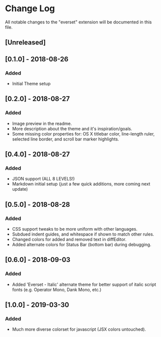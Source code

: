 # Change Log

All notable changes to the "everset" extension will be documented in this file.

## [Unreleased]

## [0.1.0] - 2018-08-26

### Added

- Initial Theme setup

## [0.2.0] - 2018-08-27

### Added

- Image preview in the readme.
- More description about the theme and it's inspiration/goals.
- Some missing color properties for: OS X titlebar color, line-length ruler, selected line border, and scroll bar marker highlights.

## [0.4.0] - 2018-08-27

### Added

- JSON support (ALL 8 LEVELS!)
- Markdown initial setup (just a few quick additions, more coming next update)

## [0.5.0] - 2018-08-28

### Added

- CSS support tweaks to be more uniform with other languages.
- Subdued indent guides, and whitespace if shown to match other rules.
- Changed colors for added and removed text in diffEditor.
- Added alternate colors for Status Bar (bottom bar) during debugging.

## [0.6.0] - 2018-09-03

### Added

- Added 'Everset - Italic' alternate theme for better support of italic script fonts (e.g. Operator Mono, Dank Mono, etc.)

## [1.0.0] - 2019-03-30

### Added

- Much more diverse colorset for javascript (JSX colors untouched).
